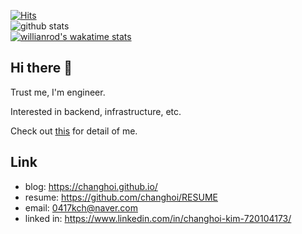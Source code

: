 [![Hits](https://hits.seeyoufarm.com/api/count/incr/badge.svg?url=https%3A%2F%2Fgithub.com%2Fchanghoi%2Fhit-counter&count_bg=%2379C83D&title_bg=%23555555&icon=&icon_color=%23E7E7E7&title=hits&edge_flat=false)](https://hits.seeyoufarm.com)  
![github stats](https://github-readme-stats.vercel.app/api?username=changhoi&show_icons=true&count_private=true&theme=tokyonight)  
[![willianrod's wakatime stats](https://github-readme-stats.vercel.app/api/wakatime?username=Changhoi&layout=compact&theme=tokyonight)](https://github.com/anuraghazra/github-readme-stats)  

## Hi there 👋

Trust me, I'm engineer.

Interested in backend, infrastructure, etc.

Check out [this](https://github.com/changhoi/RESUME) for detail of me.

## Link

- blog: <https://changhoi.github.io/>
- resume: <https://github.com/changhoi/RESUME>
- email: <0417kch@naver.com>
- linked in: <https://www.linkedin.com/in/changhoi-kim-720104173/>
